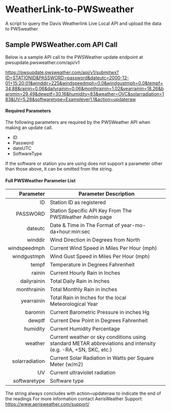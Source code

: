 # WeatherLink-to-PWSweather
A script to query the Davis Weatherlink Live Local API and upload the data to PWSweather


## Sample PWSWeather.com API Call
Below is a sample API call to the PWSWeather update endpoint at pwsupdate.pwsweather.com/api/v1

https://pwsupdate.pwsweather.com/api/v1/submitwx?ID=STATIONID&PASSWORD=password&dateutc=2000-12-01+15:20:01&winddir=225&windspeedmph=0.0&windgustmph=0.0&tempf=34.88&rainin=0.06&dailyrainin=0.06&monthrainin=1.02&yearrainin=18.26&baromin=29.49&dewptf=30.16&humidity=83&weather=OVC&solarradiation=183&UV=5.28&softwaretype=Examplever1.1&action=updateraw

#### Required Parameters 
The following parameters are required by the PWSWeather API when making an update call.
* ID
* Password
* dateUTC
* SoftwareType

If the software or station you are using does not support a parameter other than those above, it can be omitted from the string. 

#### Full PWSWeather Parameter List

| Parameter      | Parameter Description                                      |
|---------------:|------------------------------------------------------------|
| ID             | Station ID as registered                                   |
| PASSWORD       | Station Specific API Key From The PWSWeather Admin page    |
| dateutc        | Date & Time in The Format of year-mo-da+hour:min:sec       |
| winddir        | Wind Direction in Degrees from North                       |
| windspeedmph   | Current Wind Speed in Miles Per Hour (mph)                 |
| windgustmph    | Wind Gust Speed in Miles Per Hour (mph)                    |
| tempf          | Temperature in Degrees Fahrenheit                          |
| rainin         | Current Hourly Rain in Inches                              |
| dailyrainin    | Total Daily Rain in Inches                                 |
| monthrainin    | Total Monthly Rain in Inches                               |
| yearrainin     | Total Rain in Inches for the local Meteorological Year     |
| baromin        | Current Barometric Pressure in inches Hg                   |
| dewptf         | Current Dew Point in Degrees Fahrenheit                    |
| humidity       | Current Humidity Percentage                                |
| weather        | Current weather or sky conditions using standard METAR abbreviations and intensity (e.g. -RA, +SN, SKC, etc.) |
| solarradiation | Current Solar Radiation in Watts per Square Meter (w/m2)   |
| UV             | Current ultraviolet radiation                              |
| softwaretype   | Software type                                              |                 

The string always concludes with action=updateraw to indicate the end of the readings
For more information contact AerisWeather Support: https://www.aerisweather.com/support/
